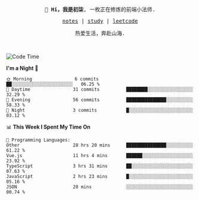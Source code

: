 <p align="center">
  <samp>
    <span><strong>👋 Hi，我是初柒</strong>,</span>
    <span>一枚正在修炼的前端小法师.</span>
  </samp>
</p>

<p align="center">
  <samp>
    <a href="https://www.wolai.com/dec-seven/wyPFvMTwAcD9muc6RMfThB">notes</a> |
    <a href="https://github.com/dec-seven/fe-study">study</a> |
    <a href="https://leetcode.cn/u/dec-seven/">leetcode</a>
  </samp>
</p>
<p align="center">
  <samp>
    <span>热爱生活，奔赴山海.</span>
  </samp>
</p>
<br>

<!--START_SECTION:waka-->
![Code Time](http://img.shields.io/badge/Code%20Time-802%20hrs%2038%20mins-blue)

**I'm a Night 🦉** 

```text
🌞 Morning                6 commits           ██░░░░░░░░░░░░░░░░░░░░░░░   06.25 % 
🌆 Daytime                31 commits          ████████░░░░░░░░░░░░░░░░░   32.29 % 
🌃 Evening                56 commits          ███████████████░░░░░░░░░░   58.33 % 
🌙 Night                  3 commits           █░░░░░░░░░░░░░░░░░░░░░░░░   03.12 % 
```


📊 **This Week I Spent My Time On** 

```text
💬 Programming Languages: 
Other                    28 hrs 20 mins      ███████████████░░░░░░░░░░   61.22 % 
Vue.js                   11 hrs 4 mins       ██████░░░░░░░░░░░░░░░░░░░   23.92 % 
TypeScript               3 hrs 31 mins       ██░░░░░░░░░░░░░░░░░░░░░░░   07.63 % 
JavaScript               2 hrs 23 mins       █░░░░░░░░░░░░░░░░░░░░░░░░   05.16 % 
JSON                     20 mins             ░░░░░░░░░░░░░░░░░░░░░░░░░   00.74 % 
```


<!--END_SECTION:waka-->

